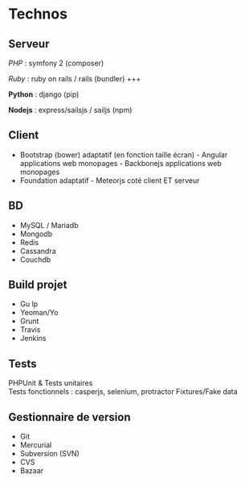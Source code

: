 Technos
=======

Serveur 
-------

*PHP* : symfony 2 (composer) 
 
*Ruby* : ruby on rails / rails (bundler) +++ 
 
**Python** : django (pip) 
 
**Nodejs** : express/sailsjs / sailjs (npm) 
  
 
Client
------

- Bootstrap (bower) adaptatif (en fonction taille écran) 
­- Angular applications web monopages 
­- Backbonejs applications web monopages 
- ­Foundation adaptatif 
­- Meteorjs coté client ET serveur 
  
 
BD
--

* MySQL / Mariadb
* Mongodb 
* Redis 
* Cassandra 
* Couchdb 
 
 
Build projet
------------

* Gu lp 
* Yeoman/Yo 
* Grunt 
* Travis 
* Jenkins 
 
 
Tests
-----

PHPUnit & Tests unitaires   
Tests fonctionnels : casperjs, selenium, protractor Fixtures/Fake data   
 
 
Gestionnaire de version
-----------------------

* Git 
* Mercurial 
* Subversion (SVN) 
* CVS 
* Bazaar 
 
